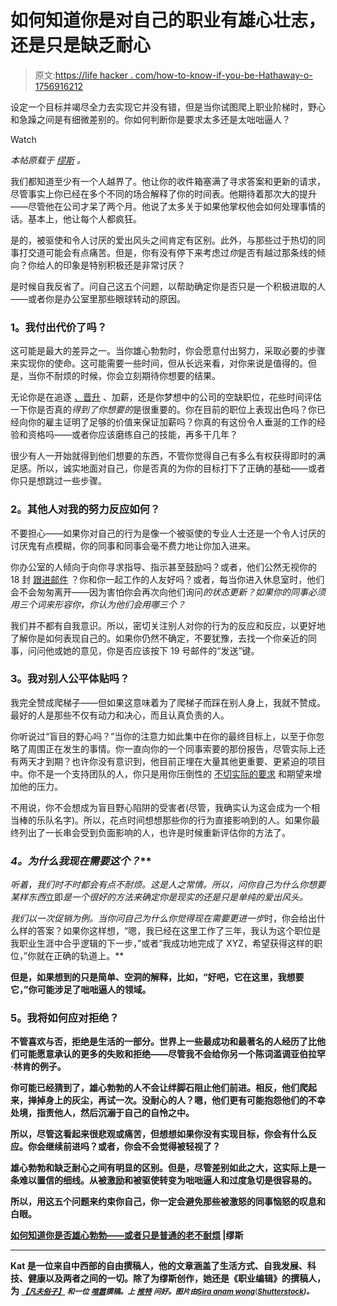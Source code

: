 # 如何知道你是对自己的职业有雄心壮志，还是只是缺乏耐心

> 原文:[https://life hacker . com/how-to-know-if-you-be-Hathaway-o-1756916212](https://lifehacker.com/how-to-know-if-youre-being-ambitious-with-your-career-o-1756916212)

设定一个目标并竭尽全力去实现它并没有错，但是当你试图爬上职业阶梯时，野心和急躁之间是有细微差别的。你如何判断你是要求太多还是太咄咄逼人？

Watch

*本帖原载于* [*缪斯*](https://www.themuse.com/advice/how-to-know-if-youre-being-ambitiousor-just-plain-old-impatient?ref=home-small-tile-0) *。*

我们都知道至少有一个人越界了。他让你的收件箱塞满了寻求答案和更新的请求，尽管事实上你已经在多个不同的场合解释了你的时间表。他期待着那次大的提升——尽管他在公司才呆了两个月。他说了太多关于如果他掌权他会如何处理事情的话。基本上，他让每个人都疯狂。

是的，被驱使和令人讨厌的爱出风头之间肯定有区别。此外，与那些过于热切的同事打交道可能会有点痛苦。但是，你有没有停下来考虑过*你*是否有越过那条线的倾向？你给人的印象是特别积极还是非常讨厌？

是时候自我反省了。问自己这五个问题，以帮助确定你是否只是一个积极进取的人——或者你是办公室里那些眼球转动的原因。

### **1。我付出代价了吗？**

这可能是最大的差异之一。当你雄心勃勃时，你会愿意付出努力，采取必要的步骤来实现你的使命。这可能需要一些时间，但从长远来看，对你来说是值得的。但是，当你不耐烦的时候，你会立刻期待你想要的结果。

无论你是在追逐 [、晋升](https://www.themuse.com/advice/why-you-shouldnt-necessarily-go-for-that-promotion) 、加薪，还是你梦想中的公司的空缺职位，花些时间评估一下你是否真的*得到了你想要的*是很重要的。你在目前的职位上表现出色吗？你已经向你的雇主证明了足够的价值来保证加薪吗？你真的有这份令人垂涎的工作的经验和资格吗——或者你应该磨练自己的技能，再多干几年？

很少有人一开始就得到他们想要的东西，不管你觉得自己有多么有权获得即时的满足感。所以，诚实地面对自己，你是否真的为你的目标打下了正确的基础——或者你只是想跳过一些步骤。

### **2。其他人对我的努力反应如何？**

不要担心——如果你对自己的行为是像一个被驱使的专业人士还是一个令人讨厌的讨厌鬼有点模糊，你的同事和同事会毫不费力地让你加入进来。

你办公室的人倾向于向你寻求指导、指示甚至鼓励吗？或者，他们公然无视你的 18 封 [跟进邮件](https://www.themuse.com/advice/how-to-follow-up-on-a-job-application-an-email-template) ？你和你一起工作的人友好吗？或者，每当你进入休息室时，他们会不会匆匆离开——因为害怕你会再次向他们询问*的状态更新？如果你的同事必须用三个词来形容你，你认为他们会用哪三个？*

我们并不都有自我意识。所以，密切关注别人对你的行为的反应和反应，以更好地了解你是如何表现自己的。如果你仍然不确定，不要犹豫，去找一个你亲近的同事，问问他或她的意见，你是否应该按下 19 号邮件的“发送”键。

### **3。我对别人公平体贴吗？**

我完全赞成爬梯子——但如果这意味着为了爬梯子而踩在别人身上，我就不赞成。最好的人是那些不仅有动力和决心，而且认真负责的人。

你听说过“盲目的野心吗？”当你的注意力如此集中在你的最终目标上，以至于你忽略了周围正在发生的事情。你一直向你的一个同事索要的那份报告，尽管实际上还有两天才到期？也许你没有意识到，他目前正埋在大量其他更重要、更紧迫的项目中。你不是一个支持团队的人，你只是用你压倒性的 [不切实际的要求](https://www.themuse.com/advice/reality-check-how-to-handle-unrealistic-expectations-from-your-boss) 和期望来增加他的压力。

不用说，你不会想成为盲目野心陷阱的受害者(尽管，我确实认为这会成为一个相当棒的乐队名字)。所以，花点时间想想那些你的行为直接影响到的人。如果你最终列出了一长串会受到负面影响的人，也许是时候重新评估你的方法了。

### **4。为什么我现在需要这个*？***

*听着，我们时不时都会有点不耐烦。这是人之常情。所以，问你自己为什么你想要某样东西*立即*是一个很好的方法来确定你是现实的还是只是单纯的爱出风头。*

*我们以一次促销为例。当你问自己为什么你觉得现在需要更进一步*时，你会给出什么样的答案？如果你这样想，“嗯，我已经在这里工作了三年，我认为这个职位是我职业生涯中合乎逻辑的下一步，”或者“我成功地完成了 XYZ，希望获得这样的职位，”你就在正确的轨道上。**

**但是，如果想到的只是简单、空洞的解释，比如，“好吧，它在这里，我想要它，”你可能涉足了咄咄逼人的领域。**

### ****5。我将如何应对拒绝？****

**不管喜欢与否，拒绝是生活的一部分。世界上一些最成功和最著名的人经历了比他们可能愿意承认的更多的失败和拒绝——尽管我不会给你另一个陈词滥调亚伯拉罕·林肯的例子。**

**你可能已经猜到了，雄心勃勃的人不会让绊脚石阻止他们前进。相反，他们爬起来，掸掉身上的灰尘，再试一次。没耐心的人？嗯，他们更有可能抱怨他们的不幸处境，指责他人，然后沉溺于自己的自怜之中。**

**所以，尽管这看起来很悲观或痛苦，但想想如果你没有实现目标，你会有什么反应。你会继续前进吗？或者，你会不会觉得被轻视了？**

**雄心勃勃和缺乏耐心之间有明显的区别。但是，尽管差别如此之大，这实际上是一条难以置信的细线。从被激励和被驱使转变为咄咄逼人和过度急切是很容易的。**

**所以，用这五个问题来约束你自己，你一定会避免那些被激怒的同事恼怒的叹息和白眼。**

**[如何知道你是否雄心勃勃——或者只是普通的老不耐烦](https://www.themuse.com/advice/how-to-know-if-youre-being-ambitiousor-just-plain-old-impatient?ref=home-small-tile-0) |缪斯**

* * *

**Kat 是一位来自中西部的自由撰稿人，他的文章涵盖了生活方式、自我发展、科技、健康以及两者之间的一切。除了为缪斯创作，她还是《职业编辑》的撰稿人，为 [<small>*【凡夫俗子】*</small>](http://theeverygirl.com/) <small>*和一位*</small> [<small>*喧嚣*</small>](http://www.bustle.com/authors/1071-kat-kuehl)<small>*撰稿。上*</small> [<small>*推特*</small>](https://twitter.com/kat_boogaard) <small>*问好。图片由*</small>[<small>*Sira anam wong*</small>](http://www.shutterstock.com/pic-334893695/stock-vector-business-competition-concept-flat-style.html)<small>**(**</small>[<small>*Shutterstock*</small>](http://shutterstock.com)<small>*)。*</small>**
